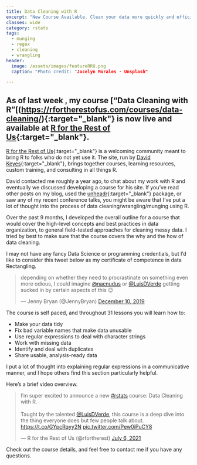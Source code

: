 ```yaml
---
title: Data Cleaning with R
excerpt: "New Course Available. Clean your data more quickly and efficiently than ever before"
classes: wide
category: rstats
tags: 
  - munging
  - regex
  - cleaning
  - wrangling
header: 
  image: /assets/images/featureRRU.png
  caption: "Photo credit: "Jocelyn Morales - Unsplash" 

---
```


## As of last week , my course [“Data Cleaning with R”[(https://rfortherestofus.com/courses/data-cleaning/){:target="_blank"} is now live and available at [R for the Rest of Us](https://rfortherestofus.com/){:target="_blank"}.

[R for the Rest of Us](https://rfortherestofus.com/){:target="_blank"} is a welcoming community meant to bring R to folks who do not yet use it. The site, run by [David Keyes](https://twitter.com/dgkeyes){:target="_blank"}, brings together courses, learning resources, custom training, and consulting in all things R.

David contacted me roughly a year ago, to chat about my work with R and eventually we discussed developing a course for his site. If you’ve read other posts on my blog, used the [unheadr](https://unheadr.liomys.mx){:target="_blank"} package, or saw any of my recent conference talks, you might be aware that I’ve put a lot of thought into the process of data cleaning/wrangling/munging using R. 

Over the past 9 months, I developed the overall outline for a course that would cover the high-level concepts and best practices in data organization, to general field-tested approaches for cleaning messy data. I tried by best to make sure that the course covers the why and the how of data cleaning. 

I may not have any fancy Data Science or programming credentials, but I’d like to consider this tweet below as my certificate of competence in data Rectangling.


<blockquote class="twitter-tweet"><p lang="en" dir="ltr">depending on whether they need to procrastinate on something even more odious, I could imagine <a href="https://twitter.com/nacnudus?ref_src=twsrc%5Etfw">@nacnudus</a> or <a href="https://twitter.com/LuisDVerde?ref_src=twsrc%5Etfw">@LuisDVerde</a> getting sucked in by certain aspects of this 😉</p>&mdash; Jenny Bryan (@JennyBryan) <a href="https://twitter.com/JennyBryan/status/1204242138357096449?ref_src=twsrc%5Etfw">December 10, 2019</a></blockquote> <script async src="https://platform.twitter.com/widgets.js" charset="utf-8"></script> 

The course is self paced, and throughout 31 lessons you will learn how to:
- Make your data tidy 
- Fix bad variable names that make data unusable
- Use regular expressions to deal with character strings
- Work with missing data 
- Identify and deal with duplicates
- Share usable, analysis-ready data

I put a lot of thought into explaining regular expressions in a communicative manner, and I hope others find this section particularly helpful.


Here’s a brief video overview.

<blockquote class="twitter-tweet" data-dnt="true"><p lang="en" dir="ltr">I’m super excited to announce a new <a href="https://twitter.com/hashtag/rstats?src=hash&amp;ref_src=twsrc%5Etfw">#rstats</a> course: Data Cleaning with R. <br><br>Taught by the talented <a href="https://twitter.com/LuisDVerde?ref_src=twsrc%5Etfw">@LuisDVerde</a>, this course is a deep dive into the thing everyone does but few people talk about. <a href="https://t.co/GYpcRqyy2N">https://t.co/GYpcRqyy2N</a> <a href="https://t.co/Pew0iPuCY8">pic.twitter.com/Pew0iPuCY8</a></p>&mdash; R for the Rest of Us (@rfortherest) <a href="https://twitter.com/rfortherest/status/1412435503421394945?ref_src=twsrc%5Etfw">July 6, 2021</a></blockquote> <script async src="https://platform.twitter.com/widgets.js" charset="utf-8"></script> 

Check out the course details, and feel free to contact me if you have any questions.

